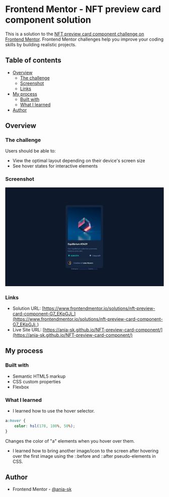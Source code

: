 # Frontend Mentor - NFT preview card component solution

This is a solution to the [NFT preview card component challenge on Frontend Mentor](https://www.frontendmentor.io/challenges/nft-preview-card-component-SbdUL_w0U). Frontend Mentor challenges help you improve your coding skills by building realistic projects. 

## Table of contents

- [Overview](#overview)
  - [The challenge](#the-challenge)
  - [Screenshot](#screenshot)
  - [Links](#links)
- [My process](#my-process)
  - [Built with](#built-with)
  - [What I learned](#what-i-learned)  
- [Author](#author)


## Overview

### The challenge

Users should be able to:

- View the optimal layout depending on their device's screen size
- See hover states for interactive elements

### Screenshot

![](screenshot.jpg)



### Links

- Solution URL: [https://www.frontendmentor.io/solutions/nft-preview-card-component-G7_EKpGJj_](https://www.frontendmentor.io/solutions/nft-preview-card-component-G7_EKpGJj_)
- Live Site URL: [https://ania-sk.github.io/NFT-preview-card-component/](https://ania-sk.github.io/NFT-preview-card-component/)

## My process

### Built with

- Semantic HTML5 markup
- CSS custom properties
- Flexbox

### What I learned
- I learned how to use the hover selector.

```css
a:hover {
    color: hsl(178, 100%, 50%);
}
```
Changes the color of "a" elements when you hover over them.



- I learned how to bring another image/icon to the screen after hovering over the first image using the ::before and ::after pseudo-elements in CSS.


## Author

- Frontend Mentor - [@ania-sk](https://www.frontendmentor.io/profile/ania-sk)
